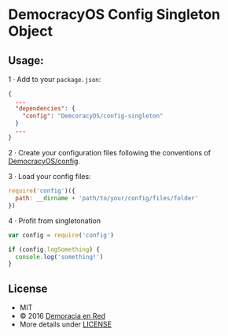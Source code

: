 # DemocracyOS Config Singleton Object

## Usage:

1 · Add to your `package.json`:

```json
{
  ...
  "dependencies": {
    "config": "DemcoracyOS/config-singleton"
  }
  ...
}
```

2 · Create your configuration files following the conventions of [DemocracyOS/config](https://github.com/DemocracyOS/config#usage).

3 · Load your config files:

```javascript
require('config')({
  path: __dirname + 'path/to/your/config/files/folder'
})
```

4 · Profit from singletonation

```javascript
var config = require('config')

if (config.logSomething) {
  console.log('something!')
}

```

## License
* MIT
* © 2016 [Demoracia en Red](http://democraciaenred.org)
* More details under [LICENSE](https://github.com/DemocracyOS/config/blob/master/LICENSE)
